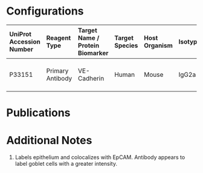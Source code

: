 # Configurations

| UniProt Accession Number   | Reagent Type     | Target Name / Protein Biomarker   | Target Species   | Host Organism   | Isotype   | Clonality   | Vendor    |   Catalog Number | Conjugate   | RRID       | Availability   | Method                 | Tissue Preservation               | Target Tissue   | Tissue State   | Detergent         | Antigen Retrieval Conditions   | Dye Inactivation Conditions   | Recommend   | Agree               | Disagree   | Contributor         | Notes       |
|:---------------------------|:-----------------|:----------------------------------|:-----------------|:----------------|:----------|:------------|:----------|-----------------:|:------------|:-----------|:---------------|:-----------------------|:----------------------------------|:----------------|:---------------|:------------------|:-------------------------------|:------------------------------|:------------|:--------------------|:-----------|:--------------------|:------------|
| P33151                     | Primary Antibody | VE-Cadherin                       | Human            | Mouse           | IgG2a     | BV9         | BioLegend |           348512 | AF594       | AB_2563354 | Stock          | Multiplexed 2D Imaging | 1:4 Cytofix/Cytoperm Fixed Frozen | Jejunum         | NA             | 0.3% Triton-X-100 | NA                             | NA                            | Yes         | 0000-0002-2950-2683 | NA         | 0000-0002-2950-2683 | [1](#notes) |

# Publications



# Additional Notes

<a name="notes"></a>
1. Labels epithelium and colocalizes with EpCAM. Antibody appears to label goblet cells with a greater intensity.

